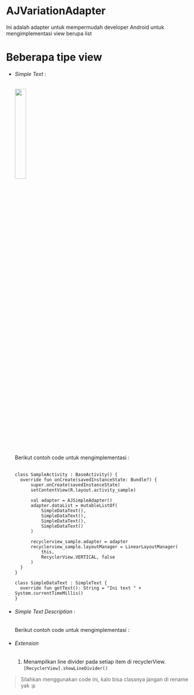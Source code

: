 # AJVariationAdapter

Ini adalah adapter untuk mempermudah developer Android untuk mengimplementasi view berupa list

# Beberapa tipe view

* ###### Simple Text :
  <img src="../assets/screenshots/view_holder_simple_text.png" width="25%" height="25%">
  <br/><br/>
  Berikut contoh code untuk mengimplementasi :   <br/><br/>

  ```
  class SampleActivity : BaseActivity() {
    override fun onCreate(savedInstanceState: Bundle?) {
        super.onCreate(savedInstanceState)
        setContentView(R.layout.activity_sample)

        val adapter = AJSimpleAdapter()
        adapter.dataList = mutableListOf(
            SimpleDataText(),
            SimpleDataText(),
            SimpleDataText(),
            SimpleDataText()
        )

        recyclerview_sample.adapter = adapter
        recyclerview_sample.layoutManager = LinearLayoutManager(
            this,
            RecyclerView.VERTICAL, false
        )
    }
  }

  class SimpleDataText : SimpleText {
    override fun getText(): String = "Ini text " + System.currentTimeMillis()
  }
  ```
  
* ###### Simple Text Description :

  <insert screenshot here>
  Berikut contoh code untuk mengimplementasi :
  <insert code here>
    
* ###### Extension
  1. Menampilkan line divider pada setiap item di recyclerView.
  ```[RecyclerView].showLineDivider()```
  

> Silahkan menggunakan code ini, kalo bisa classnya jangan di rename yak :p
